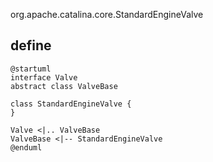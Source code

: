 org.apache.catalina.core.StandardEngineValve

## define
```plantuml
@startuml
interface Valve
abstract class ValveBase

class StandardEngineValve {
}

Valve <|.. ValveBase
ValveBase <|-- StandardEngineValve
@enduml
```